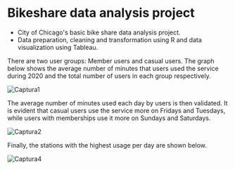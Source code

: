 # Bikeshare data analysis project
* City of Chicago's basic bike share data analysis project.  
* Data preparation, cleaning and transformation using R and data visualization using Tableau.

There are two user groups: Member users and casual users.
The graph below shows the average number of minutes that users used the service during 2020 and the total number of users in each group respectively.

![Captura1](https://user-images.githubusercontent.com/68719785/152617216-4ecae7d6-c5d5-4b1d-a4b5-be86c399cd31.PNG)

The average number of minutes used each day by users is then validated.
It is evident that casual users use the service more on Fridays and Tuesdays, while users with memberships use it more on Sundays and Saturdays. 


![Captura2](https://user-images.githubusercontent.com/68719785/152617437-f12c3aba-0b43-4121-b249-673aa35039f2.PNG)


Finally, the stations with the highest usage per day are shown below.


![Captura4](https://user-images.githubusercontent.com/68719785/152617561-ecd165f7-d8a7-4280-b7a1-ac4ea5b13ae8.PNG)
